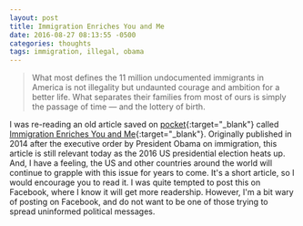 ```yaml
---
layout: post
title: Immigration Enriches You and Me
date: 2016-08-27 08:13:55 -0500
categories: thoughts
tags: immigration, illegal, obama
---
```

> What most defines the 11 million undocumented immigrants in America is not illegality but undaunted courage and ambition for a better life. What separates their families from most of ours is simply the passage of time — and the lottery of birth.


I was re-reading an old article saved on [pocket](http://getpocket.com){:target="_blank"} called [Immigration Enriches You and Me](http://mobile.nytimes.com/2014/11/23/opinion/sunday/nicholas-kristof-immigration-enriches-you-and-m.html){:target="_blank"}. Originally published in 2014 after the executive order by President Obama on immigration, this article is still relevant today as the 2016 US presidential election heats up. And, I have a feeling, the US and other countries around the world will continue to grapple with this issue for years to come. It's a short article, so I would encourage you to read it. I was quite tempted to post this on Facebook, where I know it will get more readership. However, I'm a bit wary of posting on Facebook, and do not want to be one of those trying to spread uninformed political messages.

